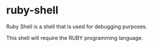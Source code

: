 # ruby-shell
Ruby Shell is a shell that is used for debugging purposes.

This shell will require the RUBY programming language. 

